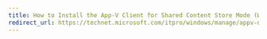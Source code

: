 ```yaml
---
title: How to Install the App-V Client for Shared Content Store Mode (Windows 10)
redirect_url: https://technet.microsoft.com/itpro/windows/manage/appv-deploying-the-appv-sequencer-and-client
---
```

